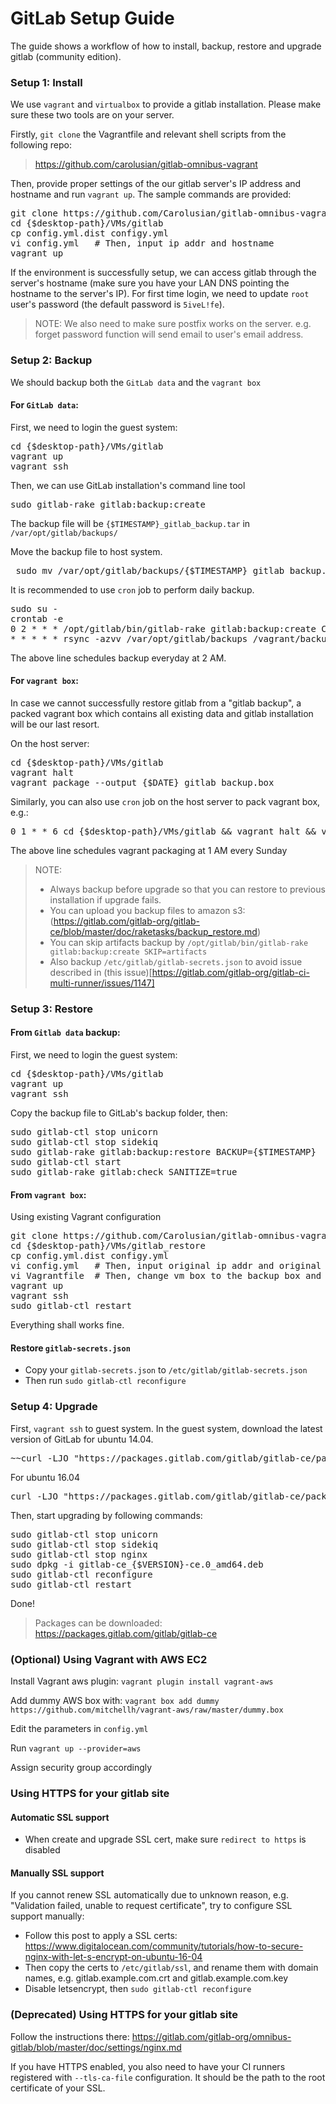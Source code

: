 # GitLab Setup Guide

The guide shows a workflow of how to install, backup, restore and upgrade gitlab (community edition).

### Setup 1: Install

We use `vagrant` and `virtualbox` to provide a gitlab installation. Please make sure these two tools are on your server.

Firstly, `git clone` the Vagrantfile and relevant shell scripts from the following repo:

> <https://github.com/carolusian/gitlab-omnibus-vagrant>

Then, provide proper settings of the our gitlab server's IP address and hostname and run `vagrant up`. The sample commands are provided:

<pre>git clone https://github.com/Carolusian/gitlab-omnibus-vagrant.git  {$desktop-path}/VMs/gitlab
cd {$desktop-path}/VMs/gitlab
cp config.yml.dist configy.yml
vi config.yml   # Then, input ip addr and hostname
vagrant up</pre>

If the environment is successfully setup, we can access gitlab through the server's hostname (make sure you have your LAN DNS pointing the hostname to the server's IP). For first time login, we need to update `root` user's password (the default password is `5iveL!fe`).

> NOTE:
> We also need to make sure postfix works on the server. e.g. forget password function will send email to user's email address.

### Setup 2: Backup

We should backup both the `GitLab data` and the `vagrant box`

#### For `GitLab data`:

First, we need to login the guest system:

<pre>cd {$desktop-path}/VMs/gitlab
vagrant up
vagrant ssh</pre>

Then, we can use GitLab installation's command line tool

<pre>sudo gitlab-rake gitlab:backup:create</pre>

The backup file will be `{$TIMESTAMP}_gitlab_backup.tar` in `/var/opt/gitlab/backups/`

Move the backup file to host system.

<pre> sudo mv /var/opt/gitlab/backups/{$TIMESTAMP}_gitlab_backup.tar /vagrant/</pre>

It is recommended to use `cron` job to perform daily backup.

<pre>sudo su -
crontab -e
0 2 * * * /opt/gitlab/bin/gitlab-rake gitlab:backup:create CRON=1 SKIP=artifacts > /tmp/gitlab-backup.log
* * * * * rsync -azvv /var/opt/gitlab/backups /vagrant/backups > /tmp/rsync.log</pre>

The above line schedules backup everyday at 2 AM.

#### For `vagrant box`:

In case we cannot successfully restore gitlab from a "gitlab backup", a packed vagrant box which contains all existing data and gitlab installation will be our last resort.

On the host server:

<pre>cd {$desktop-path}/VMs/gitlab
vagrant halt
vagrant package --output {$DATE}_gitlab_backup.box</pre>

Similarly, you can also use `cron` job on the host server to pack vagrant box, e.g.:

<pre>0 1 * * 6 cd {$desktop-path}/VMs/gitlab && vagrant halt && vagrant package --OUTPUT $(date +'%Y-%m-%d_gitlab_backup.box') > {$desktop-path}/VMs/gitlab/backup.log</pre>

The above line schedules vagrant packaging at 1 AM every Sunday

> NOTE:
>
> - Always backup before upgrade so that you can restore to previous installation if upgrade fails.
> - You can upload you backup files to amazon s3: (https://gitlab.com/gitlab-org/gitlab-ce/blob/master/doc/raketasks/backup_restore.md)
> - You can skip artifacts backup by `/opt/gitlab/bin/gitlab-rake gitlab:backup:create SKIP=artifacts`
> - Also backup `/etc/gitlab/gitlab-secrets.json` to avoid issue described in (this issue)[https://gitlab.com/gitlab-org/gitlab-ci-multi-runner/issues/1147]

### Setup 3: Restore

#### From `Gitlab data` backup:

First, we need to login the guest system:

<pre>cd {$desktop-path}/VMs/gitlab
vagrant up
vagrant ssh</pre>

Copy the backup file to GitLab's backup folder, then:

<pre>sudo gitlab-ctl stop unicorn
sudo gitlab-ctl stop sidekiq
sudo gitlab-rake gitlab:backup:restore BACKUP={$TIMESTAMP}
sudo gitlab-ctl start
sudo gitlab-rake gitlab:check SANITIZE=true</pre>

#### From `vagrant box`:

Using existing Vagrant configuration

<pre>git clone https://github.com/Carolusian/gitlab-omnibus-vagrant.git  {$desktop-path}/VMs/gitlab_restore
cd {$desktop-path}/VMs/gitlab_restore
cp config.yml.dist configy.yml
vi config.yml   # Then, input original ip addr and original hostname
vi Vagrantfile  # Then, change vm box to the backup box and comment out shell section
vagrant up
vagrant ssh
sudo gitlab-ctl restart</pre>

Everything shall works fine.

#### Restore `gitlab-secrets.json`

- Copy your `gitlab-secrets.json` to `/etc/gitlab/gitlab-secrets.json`
- Then run `sudo gitlab-ctl reconfigure`

### Setup 4: Upgrade

First, `vagrant ssh` to guest system.
In the guest system, download the latest version of GitLab for ubuntu 14.04.

<pre>~~curl -LJO "https://packages.gitlab.com/gitlab/gitlab-ce/packages/ubuntu/trusty/gitlab-ce_x.x.x-ce.0_amd64.deb/download"~~</pre>

For ubuntu 16.04

<pre>curl -LJO "https://packages.gitlab.com/gitlab/gitlab-ce/packages/ubuntu/xenial/gitlab-ce_x.x.x-ce.0_amd64.deb/download"</pre>

Then, start upgrading by following commands:

<pre>sudo gitlab-ctl stop unicorn
sudo gitlab-ctl stop sidekiq
sudo gitlab-ctl stop nginx
sudo dpkg -i gitlab-ce_{$VERSION}-ce.0_amd64.deb
sudo gitlab-ctl reconfigure
sudo gitlab-ctl restart</pre>

Done!

> Packages can be downloaded: https://packages.gitlab.com/gitlab/gitlab-ce

### (Optional) Using Vagrant with AWS EC2

Install Vagrant aws plugin: `vagrant plugin install vagrant-aws`

Add dummy AWS box with: `vagrant box add dummy https://github.com/mitchellh/vagrant-aws/raw/master/dummy.box`

Edit the parameters in `config.yml`

Run `vagrant up --provider=aws`

Assign security group accordingly

### Using HTTPS for your gitlab site

#### Automatic SSL support

- When create and upgrade SSL cert, make sure `redirect to https` is disabled

#### Manually SSL support

If you cannot renew SSL automatically due to unknown reason, e.g. "Validation failed, unable to request certificate", try to configure SSL support manually:

- Follow this post to apply a SSL certs: https://www.digitalocean.com/community/tutorials/how-to-secure-nginx-with-let-s-encrypt-on-ubuntu-16-04
- Then copy the certs to `/etc/gitlab/ssl`, and rename them with domain names, e.g. gitlab.example.com.crt and gitlab.example.com.key
- Disable letsencrypt, then `sudo gitlab-ctl reconfigure`

### (Deprecated) Using HTTPS for your gitlab site

Follow the instructions there: https://gitlab.com/gitlab-org/omnibus-gitlab/blob/master/doc/settings/nginx.md

If you have HTTPS enabled, you also need to have your CI runners registered with `--tls-ca-file` configuration. It should be the path to the root certificate of your SSL.
